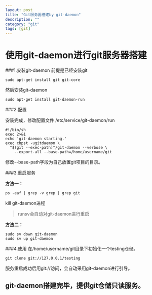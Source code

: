 ```yaml
---
layout: post
title: "Git服务器搭建by git-daemon"
description: ""
category: "git"
tags: [git]
---
```


使用git-daemon进行git服务器搭建
===

###1.安装git-daemon
前提是已经安装git

    sudo apt-get install git git-core

然后安装git-daemon

    sudo apt-get install git-daemon-run

###2.配置

安装完成，修改配置文件 /etc/service/git-daemon/run

    #!/bin/sh
    exec 2>&1
    echo 'git-daemon starting.'
    exec chpst -ugitdaemon \
      "$(git --exec-path)"/git-daemon --verbose \
        --export-all --base-path=/home/username/git

修改--base-path字段为自己放置git项目的目录。

###3.重启服务

**方法一：**

    ps -eaf | grep -v grep | grep git

kill git-daemon进程
>runsv会自动对git-daemon进行重启

**方法二：**


    sudo sv down git-daemon
    sudo sv up git-daemon

###4.使用
在/home/username/git目录下初始化一个testing仓储。

    git clone git://127.0.0.1/testing
服务重启成功后用git://访问，会自动采用git-daemon进行引导。

git-daemon搭建完毕，提供git仓储只读服务。
-----
